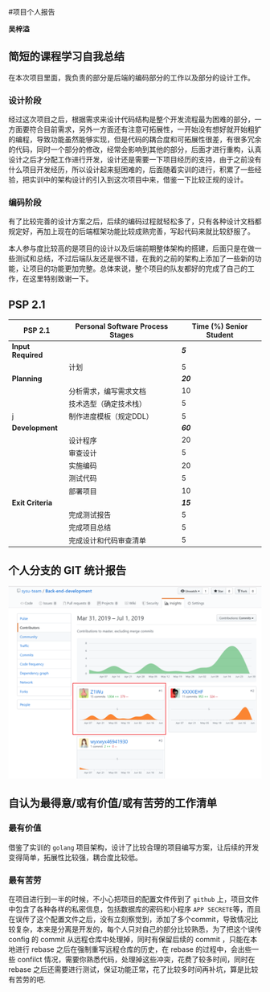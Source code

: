 #项目个人报告

__吴梓溢__

## 简短的课程学习自我总结

在本次项目里面，我负责的部分是后端的编码部分的工作以及部分的设计工作。

### 设计阶段

经过这次项目之后，根据需求来设计代码结构是整个开发流程最为困难的部分，一方面要符合目前需求，另外一方面还有注意可拓展性，一开始没有想好就开始粗犷的编程，导致功能虽然能够实现，但是代码的耦合度和可拓展性很差，有很多冗余的代码，同时一个部分的修改，经常会影响到其他的部分，后面才进行重构，认真设计之后才分配工作进行开发，设计还是需要一下项目经历的支持，由于之前没有什么项目开发经历，所以设计起来挺困难的，后面随着实训的进行，积累了一些经验，把实训中的架构设计的引入到这次项目中来，借鉴一下比较正规的设计。

### 编码阶段

有了比较完善的设计方案之后，后续的编码过程就轻松多了，只有各种设计文档都规定好，再加上现在的后端框架功能比较成熟完善，写起代码来就比较舒服了。



本人参与度比较高的是项目的设计以及后端前期整体架构的搭建，后面只是在做一些测试和总结，不过后端队友还是很不错，在我的之前的架构上添加了一些新的功能，让项目的功能更加完整。总体来说，整个项目的队友都好的完成了自己的工作，在这里特别致谢一下。

## PSP 2.1

| PSP 2.1                                 | Personal Software Process Stages      | Time (%) Senior Student |
| --------------------------------------- | ------------------------------------- | ----------------------- |
| **Input Required**                            |                                   | ***5***                |
|                                 | 计划                                  | 5                     |
| **Planning** |               | ***20***                |
|                              | 分析需求，编写需求文档   | 10              |
|                               | 技术选型（确定技术栈） | 5                     |
| j | 制作进度模板（规定DDL） | 5                     |
| **Development** |          | ***60***              |
|                        | 设计程序                         | 20                 |
|                          | 审查设计                          | 5                     |
|                          | 实施编码                        | 20                  |
|  | 测试代码                  | 5                       |
|                            | 部署项目 | 10                     |
| **Exit Criteria** |                            | ***15***               |
|                             | 完成测试报告                        | 5                       |
|                       | 完成项目总结                 | 5                      |
|  | 完成设计和代码审查清单 | 5                       |

## 个人分支的 GIT 统计报告

![](./imgs/z1wu_git_contributation.png)

## 自认为最得意/或有价值/或有苦劳的工作清单

### 最有价值

借鉴了实训的 `golang` 项目架构，设计了比较合理的项目编写方案，让后续的开发变得简单，拓展性比较强，耦合度比较低。

### 最有苦劳

在项目进行到一半的时候，不小心把项目的配置文件传到了 `github` 上，项目文件中包含了各种各样的私密信息，包括数据库的密码和小程序 `APP SECRETE`等，而且在误传了这个配置文件之后，没有立刻察觉到，添加了多个commit，导致情况比较复杂，本来是分离是开发的，每个人只对自己的部分比较熟悉，为了把这个误传 config 的 commit 从远程仓库中处理掉，同时有保留后续的 commit ，只能在本地进行 rebase 之后在强制重写远程仓库的历史，在 rebase 的过程中，会出些一些 confilct 情况，需要你熟悉代码，处理掉这些冲突，花费了较多时间，同时在 rebase 之后还需要进行测试，保证功能正常，花了比较多时间再补坑，算是比较有苦劳的吧.